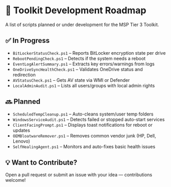 # 🚧 Toolkit Development Roadmap

A list of scripts planned or under development for the MSP Tier 3 Toolkit.

## ✅ In Progress

- `BitLockerStatusCheck.ps1` – Reports BitLocker encryption state per drive
- `RebootPendingCheck.ps1` – Detects if the system needs a reboot
- `EventLogAlertSummary.ps1` – Extracts key errors/warnings from logs
- `OneDriveSyncHealthCheck.ps1` – Validates OneDrive status and redirection
- `AVStatusCheck.ps1` – Gets AV state via WMI or Defender
- `LocalAdminAudit.ps1` – Lists all users/groups with local admin rights

## 🔜 Planned

- `ScheduledTempCleanup.ps1` – Auto-cleans system/user temp folders
- `WindowsServiceAudit.ps1` – Detects failed or stopped auto-start services
- `ClientFacingPrompt.ps1` – Displays toast notifications for reboot or updates
- `OEMBloatwareRemover.ps1` – Removes common vendor junk (HP, Dell, Lenovo)
- `SelfHealingAgent.ps1` – Monitors and auto-fixes basic health issues

## 💡 Want to Contribute?

Open a pull request or submit an issue with your idea — contributions welcome!

